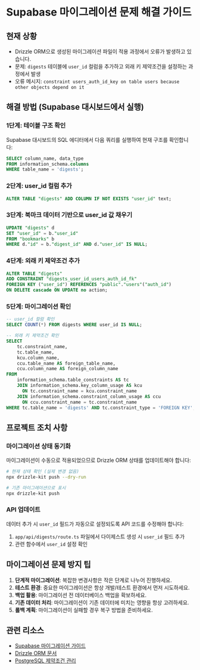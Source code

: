# Supabase 마이그레이션 문제 해결 가이드

## 현재 상황

- Drizzle ORM으로 생성된 마이그레이션 파일이 적용 과정에서 오류가 발생하고 있습니다.
- 문제: `digests` 테이블에 `user_id` 컬럼을 추가하고 외래 키 제약조건을 설정하는 과정에서 발생
- 오류 메시지: `constraint users_auth_id_key on table users because other objects depend on it`

## 해결 방법 (Supabase 대시보드에서 실행)

### 1단계: 테이블 구조 확인

Supabase 대시보드의 SQL 에디터에서 다음 쿼리를 실행하여 현재 구조를 확인합니다:

```sql
SELECT column_name, data_type
FROM information_schema.columns
WHERE table_name = 'digests';
```

### 2단계: user_id 컬럼 추가

```sql
ALTER TABLE "digests" ADD COLUMN IF NOT EXISTS "user_id" text;
```

### 3단계: 북마크 데이터 기반으로 user_id 값 채우기

```sql
UPDATE "digests" d
SET "user_id" = b."user_id"
FROM "bookmarks" b
WHERE d."id" = b."digest_id" AND d."user_id" IS NULL;
```

### 4단계: 외래 키 제약조건 추가

```sql
ALTER TABLE "digests"
ADD CONSTRAINT "digests_user_id_users_auth_id_fk"
FOREIGN KEY ("user_id") REFERENCES "public"."users"("auth_id")
ON DELETE cascade ON UPDATE no action;
```

### 5단계: 마이그레이션 확인

```sql
-- user_id 컬럼 확인
SELECT COUNT(*) FROM digests WHERE user_id IS NULL;

-- 외래 키 제약조건 확인
SELECT
    tc.constraint_name,
    tc.table_name,
    kcu.column_name,
    ccu.table_name AS foreign_table_name,
    ccu.column_name AS foreign_column_name
FROM
    information_schema.table_constraints AS tc
    JOIN information_schema.key_column_usage AS kcu
      ON tc.constraint_name = kcu.constraint_name
    JOIN information_schema.constraint_column_usage AS ccu
      ON ccu.constraint_name = tc.constraint_name
WHERE tc.table_name = 'digests' AND tc.constraint_type = 'FOREIGN KEY';
```

## 프로젝트 조치 사항

### 마이그레이션 상태 동기화

마이그레이션이 수동으로 적용되었으므로 Drizzle ORM 상태를 업데이트해야 합니다:

```bash
# 현재 상태 확인 (실제 변경 없음)
npx drizzle-kit push --dry-run

# 기존 마이그레이션으로 표시
npx drizzle-kit push
```

### API 업데이트

데이터 추가 시 `user_id` 필드가 자동으로 설정되도록 API 코드를 수정해야 합니다:

1. `app/api/digests/route.ts` 파일에서 다이제스트 생성 시 `user_id` 필드 추가
2. 관련 함수에서 `user_id` 설정 확인

## 마이그레이션 문제 방지 팁

1. **단계적 마이그레이션**: 복잡한 변경사항은 작은 단계로 나누어 진행하세요.
2. **테스트 환경**: 중요한 마이그레이션은 항상 개발/테스트 환경에서 먼저 시도하세요.
3. **백업 활용**: 마이그레이션 전 데이터베이스 백업을 확보하세요.
4. **기존 데이터 처리**: 마이그레이션이 기존 데이터에 미치는 영향을 항상 고려하세요.
5. **롤백 계획**: 마이그레이션이 실패할 경우 복구 방법을 준비하세요.

## 관련 리소스

- [Supabase 마이그레이션 가이드](https://supabase.com/docs/guides/database/overview)
- [Drizzle ORM 문서](https://orm.drizzle.team/docs/overview)
- [PostgreSQL 제약조건 관리](https://www.postgresql.org/docs/current/ddl-constraints.html)
